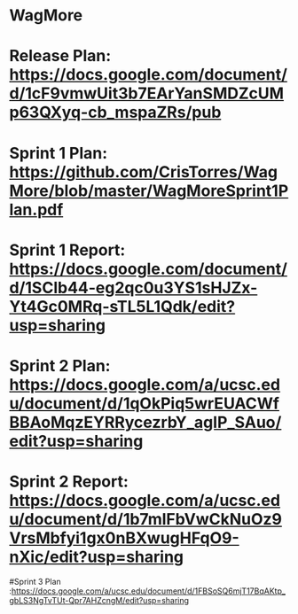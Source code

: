 # WagMore
# Release Plan: https://docs.google.com/document/d/1cF9vmwUit3b7EArYanSMDZcUMp63QXyq-cb_mspaZRs/pub
# Sprint 1 Plan: https://github.com/CrisTorres/WagMore/blob/master/WagMoreSprint1Plan.pdf
# Sprint 1 Report: https://docs.google.com/document/d/1SClb44-eg2qc0u3YS1sHJZx-Yt4Gc0MRq-sTL5L1Qdk/edit?usp=sharing

# Sprint 2 Plan: https://docs.google.com/a/ucsc.edu/document/d/1qOkPiq5wrEUACWfBBAoMqzEYRRycezrbY_aglP_SAuo/edit?usp=sharing

# Sprint 2 Report: https://docs.google.com/a/ucsc.edu/document/d/1b7mlFbVwCkNuOz9VrsMbfyi1gx0nBXwugHFqO9-nXic/edit?usp=sharing

#Sprint 3 Plan :https://docs.google.com/a/ucsc.edu/document/d/1FBSoSQ6mjT17BqAKtp_gbLS3NgTvTUt-Qpr7AHZcngM/edit?usp=sharing
